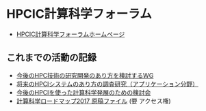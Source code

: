 # HPCIC計算科学フォーラム

* [HPCIC計算科学フォーラムホームページ](https://hpcic-kkf.com)

## これまでの活動の記録

* [今後のHPC技術の研究開発のあり方を検討するWG](https://sites.google.com/view/ngaci/home/sdhpc)
* [将来のHPCIシステムのあり方の調査研究（アプリケーション分野）](hpci-aplfs)
* [今後のHPCIを使った計算科学発展のための検討会](kentoukai)
* [計算科学ロードマップ2017 原稿ファイル](https://github.com/cmsi/ComputationalScienceRoadmap2017) (要 アクセス権)
